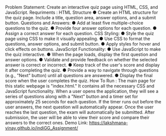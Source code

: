 Problem Statement: Create an interactive quiz page using HTML, CSS, and JavaScript.
Requriments :
HTML Structure
● Create an HTML structure for the quiz page. Include a title, question area, answer options,
and a submit button.
Questions and Answers:
● Add at least five multiple-choice questions to the quiz.
● Provide four answer options for each question.
● Assign a correct answer for each question.
CSS Styling:
● Style the quiz page using CSS to make it visually appealing.
● Use CSS to format the questions, answer options, and submit button.
● Apply styles for hover and click effects on buttons.
JavaScript Functionality:
● Use JavaScript to make the quiz interactive.
● When the page loads, display the first question and answer options.
● Validate and provide feedback on whether the selected answer is correct or incorrect.
● Keep track of the user's score and display it after completing the quiz.
● Provide a way to navigate through questions (e.g., "Next" button) until all questions are answered.
● Display the final score when the user completes the quiz.
How To Run :
The main page for this static webpage is "index.html." It contains all the necessary CSS and JavaScript functionality.
When a user opens the application, they will see a series of questions along with a "Next" button and a timer set for approximately 25 seconds for each question. 
If the timer runs out before the user answers, the next question will automatically appear.
Once the user reaches the last question, the exam will automatically be submitted.
After submission, the user will be able to view their score and compare their answers to the correct ones.
Demo Link: https://lakshmana-vinay.github.io/indiGG_Assignment/
